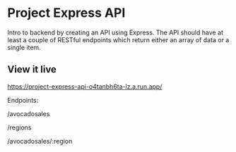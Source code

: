 # Project Express API

Intro to backend by creating an API using Express. The API should have at least a couple of RESTful endpoints which return either an array of data or a single item.

## View it live

https://project-express-api-o4tanbh6ta-lz.a.run.app/

Endpoints:

/avocadosales

/regions

/avocadosales/:region

